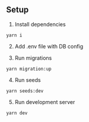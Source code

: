 ## Setup
1. Install dependencies
   
```yarn i```

2. Add .env file with DB config

3. Run migrations

```yarn migration:up```

4. Run seeds
   
```yarn seeds:dev```

5. Run development server

```yarn dev```